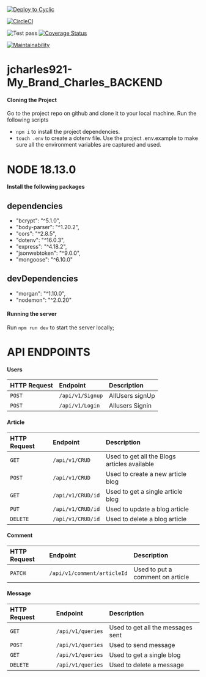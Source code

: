 [![Deploy to Cyclic](https://deploy.cyclic.app/button.svg)](https://deploy.cyclic.app/)


[![CircleCI](https://circleci.com/gh/circleci/circleci-docs.svg?style=svg)](https://circleci.com/gh/circleci/circleci-docs)

![Test pass](https://github.com/jcharles921/jcharles921-My_Brand_Charles_BACKEND/actions/workflows/node.js.yml/badge.svg)
[![Coverage Status](https://coveralls.io/repos/github/jcharles921/jcharles921-My_Brand_Charles_BACKEND/badge.svg?branch=main)](https://coveralls.io/github/jcharles921/jcharles921-My_Brand_Charles_BACKEND?branch=main)

[![Maintainability](https://api.codeclimate.com/v1/badges/11426be371884ef60a2d/maintainability)](https://codeclimate.com/github/jcharles921/jcharles921-My_Brand_Charles_BACKEND/maintainability)
# jcharles921-My_Brand_Charles_BACKEND
#### Cloning the Project

Go to the project repo on github and clone it to your local machine. Run the following scripts

- `npm i` to install the project dependencies.
- `touch .env` to create a dotenv file. Use the project .env.example to make sure all the environment variables are captured and used.
# NODE 18.13.0
#### Install the following packages
## dependencies
- "bcrypt": "^5.1.0",
- "body-parser": "^1.20.2",
- "cors": "^2.8.5",
- "dotenv": "^16.0.3",
- "express": "^4.18.2",
- "jsonwebtoken": "^9.0.0",
- "mongoose": "^6.10.0"

## devDependencies
- "morgan": "^1.10.0",
- "nodemon": "^2.0.20"
 

#### Running the server

Run `npm run dev` to start the server locally;



# API ENDPOINTS

#### Users

| HTTP Request | Endpoint               | Description                       |
| :----------- | :--------------------- | :-------------------------------- |
| `POST`       | `/api/v1/Signup`     | AllUsers signUp        |
| `POST`       | `/api/v1/Login`    | Allusers Signin   |

#### Article

| HTTP Request | Endpoint                 | Description                         |
| :----------- | :----------------------- | :---------------------------------- |
| `GET`        | `/api/v1/CRUD`          | Used to get all the Blogs articles available |
| `POST`       | `/api/v1/CRUD`          | Used to create a new article blog             |
| `GET`        | `/api/v1/CRUD/id` | Used to get a single article blog           |
| `PUT`        | `/api/v1/CRUD/id` | Used to update a blog article             |
| `DELETE`     | `/api/v1/CRUD/id` | Used to delete a blog  article             |

#### Comment

| HTTP Request | Endpoint               | Description                       |
| :----------- | :--------------------- | :-------------------------------- |
| `PATCH`       | `/api/v1/comment/articleId`     | Used to put a comment on article        |


#### Message

| HTTP Request | Endpoint                       | Description                       |
| :----------- | :----------------------------- | :-------------------------------- |
| `GET`        | `/api/v1/queries`             | Used to get all the messages sent |
| `POST`       | `/api/v1/queries`             | Used to send message        |
| `GET`        | `/api/v1/queries` | Used to get a single blog         |
| `DELETE`     | `/api/v1/queries` | Used to delete a message          |

  
